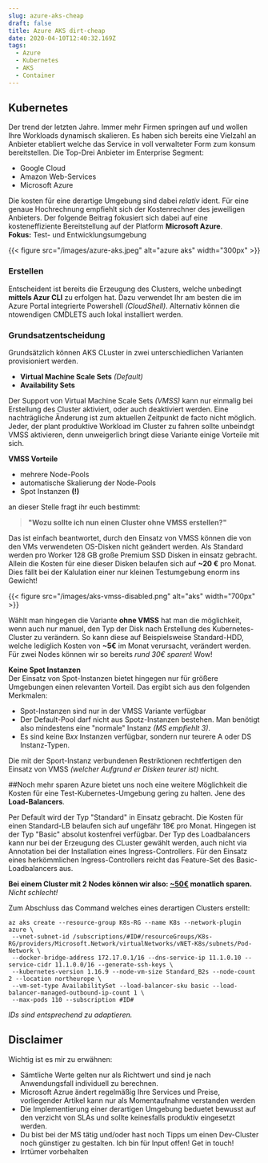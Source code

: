 ```yaml
---
slug: azure-aks-cheap
draft: false
title: Azure AKS dirt-cheap
date: 2020-04-10T12:40:32.169Z
tags:
  - Azure
  - Kubernetes
  - AKS
  - Container
---
```


## Kubernetes

Der trend der letzten Jahre. Immer mehr Firmen springen auf und wollen Ihre Workloads dynamisch skalieren. Es haben sich bereits eine Vielzahl an Anbieter etabliert welche das Service in voll verwalteter Form zum konsum bereitstellen. Die Top-Drei Anbieter im Enterprise Segment:

- Google Cloud
- Amazon Web-Services
- Microsoft Azure

Die kosten für eine derartige Umgebung sind dabei *relativ* ident. Für eine genaue Hochrechnung empfiehlt sich der Kostenrechner des jeweiligen Anbieters. Der folgende Beitrag fokusiert sich dabei auf eine kosteneffiziente Bereitstellung auf der Platform **Microsoft Azure**.  
**Fokus:** Test- und Entwicklungsumgebung  


{{< figure src="/images/azure-aks.jpeg" alt="azure aks" width="300px" >}}


### Erstellen
Entscheident ist bereits die Erzeugung des Clusters, welche unbedingt **mittels Azur CLI** zu erfolgen hat. Dazu verwendet Ihr am besten die im Azure Portal integrierte Powershell *(CloudShell)*. Alternativ können die ntowendigen CMDLETS auch lokal installiert werden.

### Grundsatzentscheidung
Grundsätzlich können AKS CLuster in zwei unterschiedlichen Varianten provisioniert werden. 

- **Virtual Machine Scale Sets** *(Default)*
- **Availability Sets**

Der Support von Virtual Machine Scale Sets *(VMSS)* kann nur einmalig bei Erstellung des Cluster aktiviert, oder auch deaktiviert werden. Eine nachträgliche Änderung ist zum aktuellen Zeitpunkt de facto nicht möglich. Jeder, der plant produktive Workload im Cluster zu fahren sollte unbeindgt VMSS aktivieren, denn unweigerlich bringt diese Variante einige Vorteile mit sich.

**VMSS Vorteile**   
 - mehrere Node-Pools
 - automatische Skalierung der Node-Pools
 - Spot Instanzen **(!)**

an dieser Stelle fragt ihr euch bestimmt:  
> **"Wozu sollte ich nun einen Cluster ohne VMSS erstellen?"**

Das ist einfach beantwortet, durch den Einsatz von VMSS können die von den VMs verwendeten OS-Disken nicht geändert werden. Als Standard werden pro Worker 128 GB große Premium SSD Disken in einsatz gebracht. Allein die Kosten für eine dieser Disken belaufen sich auf **~20 €** pro Monat. Dies fällt bei der Kalulation einer nur kleinen Testumgebung enorm ins Gewicht!

{{< figure src="/images/aks-vmss-disabled.png" alt="aks" width="700px" >}}

Wählt man hingegen die Variante **ohne VMSS** hat man die möglichkeit, wenn auch nur manuel, den Typ der Disk nach Erstellung des Kubernetes-Cluster zu verändern. So kann diese auf Beispielsweise Standard-HDD, welche lediglich Kosten von **~5€** im Monat verursacht, verändert werden.  
Für zwei Nodes können wir so bereits *rund 30€ sparen*! Wow!

**Keine Spot Instanzen**  
Der Einsatz von Spot-Instanzen bietet hingegen nur für größere Umgebungen einen relevanten Vorteil. Das ergibt sich aus den folgenden Merkmalen:

- Spot-Instanzen sind nur in der VMSS Variante verfügbar
- Der Default-Pool darf nicht aus Spotz-Instanzen bestehen. Man benötigt also mindestens eine "normale" Instanz *(MS empfiehlt 3)*.
- Es sind keine B*xx* Instanzen verfügbar, sondern nur teurere A oder DS Instanz-Typen.

Die mit der Sport-Instanz verbundenen Restriktionen rechtfertigen den Einsatz von VMSS *(welcher Aufgrund er Disken teurer ist)* nicht.

##Noch mehr sparen
Azure bietet uns noch eine weitere Möglichkeit die Kosten für eine Test-Kubernetes-Umgebung gering zu halten. Jene des **Load-Balancers**.

Per Default wird der Typ "Standard" in Einsatz gebracht. Die Kosten für einen Standard-LB belaufen sich auf ungefähr 18€ pro Monat. Hingegen ist der Typ "Basic" absolut kostenfrei verfügbar. Der Typ des Loadbalancers kann nur bei der Erzeugung des CLuster gewählt werden, auch nicht via Annotation bei der Installation eines Ingress-Controllers. Für den Einsatz eines herkömmlichen Ingress-Controllers reicht das Feature-Set des Basic-Loadbalancers aus. 

**Bei einem Cluster mit 2 Nodes können wir also: <ins>~50€</ins> monatlich sparen.**  
*Nicht schlecht!*

Zum Abschluss das Command welches eines derartigen Clusters erstellt:
```
az aks create --resource-group K8s-RG --name K8s --network-plugin azure \
 --vnet-subnet-id /subscriptions/#ID#/resourceGroups/K8s-RG/providers/Microsoft.Network/virtualNetworks/vNET-K8s/subnets/Pod-Network \
 --docker-bridge-address 172.17.0.1/16 --dns-service-ip 11.1.0.10 --service-cidr 11.1.0.0/16 --generate-ssh-keys \
 --kubernetes-version 1.16.9 --node-vm-size Standard_B2s --node-count 2 --location northeurope \ 
 --vm-set-type AvailabilitySet --load-balancer-sku basic --load-balancer-managed-outbound-ip-count 1 \
 --max-pods 110 --subscription #ID#
```
*IDs sind entsprechend zu adaptieren.*

## Disclaimer
Wichtig ist es mir zu erwähnen:
- Sämtliche Werte gelten nur als Richtwert und sind je nach Anwendungsfall individuell zu berechnen.
- Microsoft Azrue ändert regelmäßig Ihre Services und Preise, vorliegender Artikel kann nur als Momentaufnahme verstanden werden
- Die Implementierung einer derartigen Umgebung beduetet bewusst auf den verzicht von SLAs und sollte keinesfalls produktiv eingesetzt werden.
- Du bist bei der MS tätig und/oder hast noch Tipps um einen Dev-Cluster noch günstiger zu gestalten. Ich bin für Input offen! Get in touch!
- Irrtümer vorbehalten